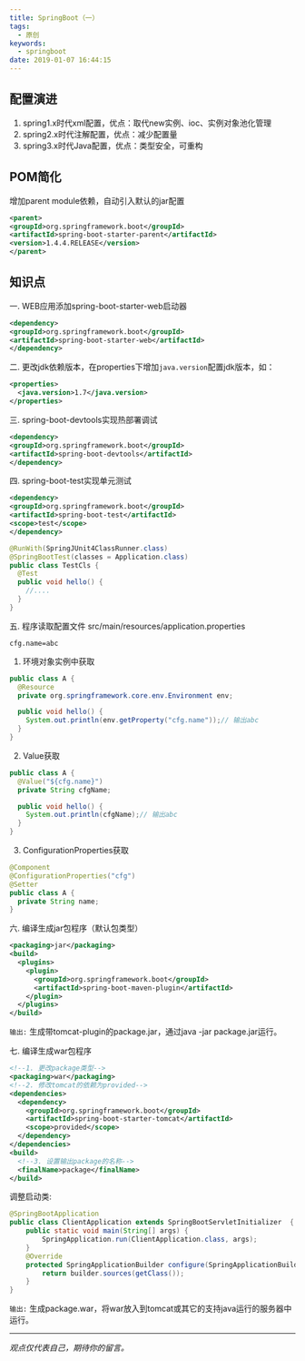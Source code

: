 ```yaml
---
title: SpringBoot（一）
tags:
  - 原创
keywords:
  - springboot
date: 2019-01-07 16:44:15
---
```


## 配置演进
1. spring1.x时代xml配置，优点：取代new实例、ioc、实例对象池化管理
2. spring2.x时代注解配置，优点：减少配置量
3. spring3.x时代Java配置，优点：类型安全，可重构
## POM简化
增加parent module依赖，自动引入默认的jar配置
```xml
<parent>
<groupId>org.springframework.boot</groupId>
<artifactId>spring-boot-starter-parent</artifactId>
<version>1.4.4.RELEASE</version>
</parent>
```
## 知识点
一. WEB应用添加spring-boot-starter-web启动器
```xml
<dependency>
<groupId>org.springframework.boot</groupId>
<artifactId>spring-boot-starter-web</artifactId>
</dependency>
```
二. 更改jdk依赖版本，在properties下增加`java.version`配置jdk版本，如：
```xml
<properties>
  <java.version>1.7</java.version>
</properties>
```
三. spring-boot-devtools实现热部署调试
```xml
<dependency>
<groupId>org.springframework.boot</groupId>
<artifactId>spring-boot-devtools</artifactId>
</dependency>
```
四. spring-boot-test实现单元测试
```xml
<dependency>
<groupId>org.springframework.boot</groupId>
<artifactId>spring-boot-test</artifactId>
<scope>test</scope>
</dependency>
```
```java
@RunWith(SpringJUnit4ClassRunner.class)
@SpringBootTest(classes = Application.class)
public class TestCls {
  @Test
  public void hello() {
    //....
  }
}
```
五. 程序读取配置文件
src/main/resources/application.properties
```properties
cfg.name=abc
```
1) 环境对象实例中获取
```java
public class A {
  @Resource
  private org.springframework.core.env.Environment env;

  public void hello() {
    System.out.println(env.getProperty("cfg.name"));// 输出abc
  }
}
```
2) Value获取
```java
public class A {
  @Value("${cfg.name}")
  private String cfgName;

  public void hello() {
    System.out.println(cfgName);// 输出abc
  }
}
```
3) ConfigurationProperties获取
```java
@Component
@ConfigurationProperties("cfg")
@Setter
public class A {
  private String name;
}
```

六. 编译生成jar包程序（默认包类型）
```xml
<packaging>jar</packaging>
<build>
  <plugins>
    <plugin>
      <groupId>org.springframework.boot</groupId>
      <artifactId>spring-boot-maven-plugin</artifactId>
    </plugin>
  </plugins>
</build>
```
`输出:` 生成带tomcat-plugin的package.jar，通过java -jar package.jar运行。

七. 编译生成war包程序
```xml
<!--1. 更改package类型-->
<packaging>war</packaging>
<!--2. 修改tomcat的依赖为provided-->
<dependencies>
  <dependency>
    <groupId>org.springframework.boot</groupId>
    <artifactId>spring-boot-starter-tomcat</artifactId>
    <scope>provided</scope>
  </dependency>
</dependencies>
<build>
  <!--3. 设置输出package的名称-->
  <finalName>package</finalName>
</build>
```
调整启动类:
```java
@SpringBootApplication
public class ClientApplication extends SpringBootServletInitializer  {
	public static void main(String[] args) {
		SpringApplication.run(ClientApplication.class, args);
	}
	@Override
	protected SpringApplicationBuilder configure(SpringApplicationBuilder builder) {
		return builder.sources(getClass());
	}
}
```
`输出:` 生成package.war，将war放入到tomcat或其它的支持java运行的服务器中运行。


-----

*观点仅代表自己，期待你的留言。*

